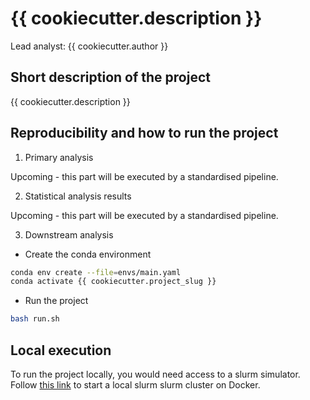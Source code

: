 # {{ cookiecutter.description }}

Lead analyst: {{ cookiecutter.author }}

## Short description of the project

{{ cookiecutter.description }}

## Reproducibility and how to run the project

1. Primary analysis

Upcoming - this part will be executed by a standardised pipeline.

2. Statistical analysis results

Upcoming - this part will be executed by a standardised pipeline.

3. Downstream analysis

- Create the conda environment

```bash
conda env create --file=envs/main.yaml
conda activate {{ cookiecutter.project_slug }}
```

- Run the project

```bash
bash run.sh
```

## Local execution

To run the project locally, you would need access to a slurm simulator. Follow [this link](https://github.com/csf-petr/slurm-simulator) to start a local slurm slurm cluster on Docker.
